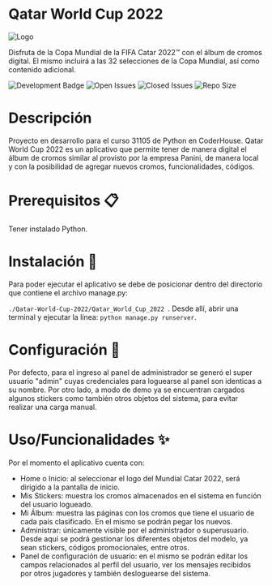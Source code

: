 # Qatar World Cup 2022

![Logo](https://blogger.googleusercontent.com/img/b/R29vZ2xl/AVvXsEgoTlod0Ezhx9TL8p365Q7iGmG_EqwaWcJ_Ot-S6vhxLgqax_Z72ryWMUEQ5SWahwIgkWywgiD21LwRqkoU9eg-5v8mjPYwi8u6rsIJnYnq4u2Grxr7B9rBwMVJE82vZVvZi8Z-Y4SfPGM2n9oBB1FZDxXa2ST5ywafBpMlI1EWiSEYdVsjMusCML9X/s1600/Qatar2022256x.png)

Disfruta de la Copa Mundial de la FIFA Catar 2022™ con el álbum de cromos digital. El mismo incluirá a las 32 selecciones de la Copa Mundial, así como contenido adicional.

![Development Badge](https://img.shields.io/badge/status-In%20Progress-green)
![Open Issues](https://img.shields.io/github/issues/AgusSalvidio/Qatar-World-Cup-2022)
![Closed Issues](https://img.shields.io/github/issues-closed/AgusSalvidio/Qatar-World-Cup-2022?color=brightgreen)
![Repo Size](https://img.shields.io/github/repo-size/AgusSalvidio/Qatar-World-Cup-2022)

# Descripción

Proyecto en desarrollo para el curso 31105 de Python en CoderHouse. Qatar World Cup 2022 es un aplicativo que permite tener de manera digital el álbum de cromos similar al provisto por la empresa Panini, de manera local y con la posibilidad de agregar nuevos cromos, funcionalidades, códigos.

# Prerequisitos 📋

Tener instalado Python.

# Instalación 🚀

Para poder ejecutar el aplicativo se debe de posicionar dentro del directorio que contiene el archivo manage.py:

```./Qatar-World-Cup-2022/Qatar_World_Cup_2022 ```. 
Desde allí, abrir una terminal y ejecutar la línea: ```python manage.py runserver```.

# Configuración 🔧

Por defecto, para el ingreso al panel de administrador se generó el super usuario "admin" cuyas credenciales para loguearse al panel son identicas a su nombre. Por otro lado, a modo de demo ya se encuentran cargados algunos stickers como también otros objetos del sistema, para evitar realizar una carga manual.

# Uso/Funcionalidades ✨

Por el momento el aplicativo cuenta con:

* Home o Inicio: al seleccionar el logo del Mundial Catar 2022, será dirigido a la pantalla de inicio.
* Mis Stickers: muestra los cromos almacenados en el sistema en función del usuario logueado.
* Mi Álbum: muestra las páginas con los cromos que tiene el usuario de cada país clasificado. En el mismo se podrán pegar los nuevos. 
* Administrar: únicamente visible por el administrador o superusuario. Desde aquí se podrá gestionar los diferentes objetos del modelo, ya sean stickers, códigos promocionales, entre otros.
* Panel de configuración de usuario: en el mismo se podrán editar los campos relacionados al perfil del usuario, ver los mensajes recibidos por otros jugadores y también desloguearse del sistema.


